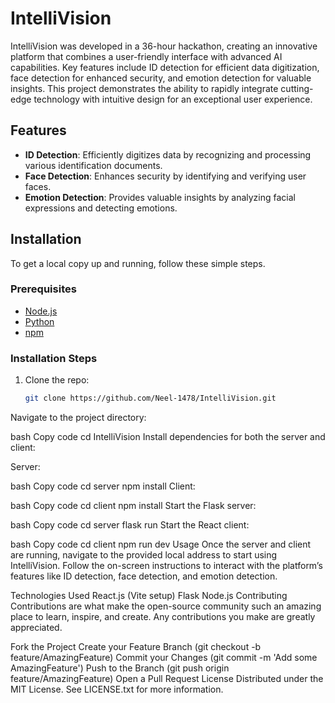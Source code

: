 # IntelliVision

IntelliVision was developed in a 36-hour hackathon, creating an innovative platform that combines a user-friendly interface with advanced AI capabilities. Key features include ID detection for efficient data digitization, face detection for enhanced security, and emotion detection for valuable insights. This project demonstrates the ability to rapidly integrate cutting-edge technology with intuitive design for an exceptional user experience.

## Features

- **ID Detection**: Efficiently digitizes data by recognizing and processing various identification documents.
- **Face Detection**: Enhances security by identifying and verifying user faces.
- **Emotion Detection**: Provides valuable insights by analyzing facial expressions and detecting emotions.

## Installation

To get a local copy up and running, follow these simple steps.

### Prerequisites

- [Node.js](https://nodejs.org/)
- [Python](https://www.python.org/)
- [npm](https://www.npmjs.com/)

### Installation Steps

1. Clone the repo:
   ```bash
   git clone https://github.com/Neel-1478/IntelliVision.git
Navigate to the project directory:

bash
Copy code
cd IntelliVision
Install dependencies for both the server and client:

Server:

bash
Copy code
cd server
npm install
Client:

bash
Copy code
cd client
npm install
Start the Flask server:

bash
Copy code
cd server
flask run
Start the React client:

bash
Copy code
cd client
npm run dev
Usage
Once the server and client are running, navigate to the provided local address to start using IntelliVision. Follow the on-screen instructions to interact with the platform’s features like ID detection, face detection, and emotion detection.

Technologies Used
React.js (Vite setup)
Flask
Node.js
Contributing
Contributions are what make the open-source community such an amazing place to learn, inspire, and create. Any contributions you make are greatly appreciated.

Fork the Project
Create your Feature Branch (git checkout -b feature/AmazingFeature)
Commit your Changes (git commit -m 'Add some AmazingFeature')
Push to the Branch (git push origin feature/AmazingFeature)
Open a Pull Request
License
Distributed under the MIT License. See LICENSE.txt for more information.
